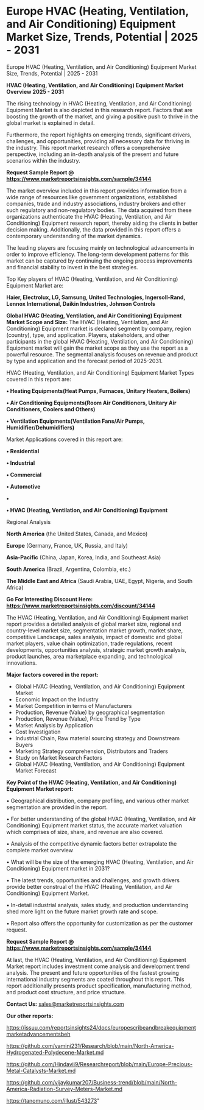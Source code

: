 # Europe HVAC (Heating, Ventilation, and Air Conditioning) Equipment Market Size, Trends, Potential | 2025 - 2031
Europe HVAC (Heating, Ventilation, and Air Conditioning) Equipment Market Size, Trends, Potential | 2025 - 2031

<Strong> HVAC (Heating, Ventilation, and Air Conditioning) Equipment Market Overview 2025 - 2031</strong>

The rising technology in HVAC (Heating, Ventilation, and Air Conditioning) Equipment Market is also depicted in this research report. Factors that are boosting the growth of the market, and giving a positive push to thrive in the global market is explained in detail.

Furthermore, the report highlights on emerging trends, significant drivers, challenges, and opportunities, providing all necessary data for thriving in the industry. This report market research offers a comprehensive perspective, including an in-depth analysis of the present and future scenarios within the industry.

<strong>Request Sample Report @ <a href=https://www.marketreportsinsights.com/sample/34144>https://www.marketreportsinsights.com/sample/34144</a></strong>

The market overview included in this report provides information from a wide range of resources like government organizations, established companies, trade and industry associations, industry brokers and other such regulatory and non-regulatory bodies. The data acquired from these organizations authenticate the HVAC (Heating, Ventilation, and Air Conditioning) Equipment research report, thereby aiding the clients in better decision making. Additionally, the data provided in this report offers a contemporary understanding of the market dynamics.

The leading players are focusing mainly on technological advancements in order to improve efficiency. The long-term development patterns for this market can be captured by continuing the ongoing process improvements and financial stability to invest in the best strategies.

Top Key players of HVAC (Heating, Ventilation, and Air Conditioning) Equipment Market are:

<strong>Haier, Electrolux, LG, Samsung, United Technologies, Ingersoll-Rand, Lennox International, Daikin Industries, Johnson Controls</strong>

<strong><b>Global HVAC (Heating, Ventilation, and Air Conditioning) Equipment Market Scope and Size:</b></strong>
The HVAC (Heating, Ventilation, and Air Conditioning) Equipment market is declared segment by company, region (country), type, and application. Players, stakeholders, and other participants in the global HVAC (Heating, Ventilation, and Air Conditioning) Equipment market will gain the market scope as they use the report as a powerful resource. The segmental analysis focuses on revenue and product by type and application and the forecast period of 2025-2031.

HVAC (Heating, Ventilation, and Air Conditioning) Equipment Market Types covered in this report are:

<strong>•  Heating Equipments(Heat Pumps, Furnaces, Unitary Heaters, Boilers)

•  Air Conditioning Equipments(Room Air Conditioners, Unitary Air Conditioners, Coolers and Others)

•  Ventilation Equipments(Ventilation Fans/Air Pumps, Humidifier/Dehumidifiers)</strong>

Market Applications covered in this report are:

<strong>•  Residential

•  Industrial

•  Commercial

•  Automotive

•  

•  HVAC (Heating, Ventilation, and Air Conditioning) Equipment</strong> 

Regional Analysis

<strong>North America</strong> (the United States, Canada, and Mexico)

<strong>Europe</strong> (Germany, France, UK, Russia, and Italy)

<strong>Asia-Pacific</strong> (China, Japan, Korea, India, and Southeast Asia)

<strong>South America</strong> (Brazil, Argentina, Colombia, etc.)

<strong>The Middle East and Africa</strong> (Saudi Arabia, UAE, Egypt, Nigeria, and South Africa)

<strong>Go For Interesting Discount Here: <a href=https://www.marketreportsinsights.com/discount/34144>https://www.marketreportsinsights.com/discount/34144</a></strong>

The HVAC (Heating, Ventilation, and Air Conditioning) Equipment market report provides a detailed analysis of global market size, regional and country-level market size, segmentation market growth, market share, competitive Landscape, sales analysis, impact of domestic and global market players, value chain optimization, trade regulations, recent developments, opportunities analysis, strategic market growth analysis, product launches, area marketplace expanding, and technological innovations.

<strong><b>Major factors covered in the report:</b></strong>
<ul>
  <li>Global HVAC (Heating, Ventilation, and Air Conditioning) Equipment Market </li>
  <li>Economic Impact on the Industry</li>
  <li>Market Competition in terms of Manufacturers</li>
  <li>Production, Revenue (Value) by geographical segmentation</li>
  <li>Production, Revenue (Value), Price Trend by Type</li>
  <li>Market Analysis by Application</li>
  <li>Cost Investigation</li>
  <li>Industrial Chain, Raw material sourcing strategy and Downstream Buyers</li>
  <li>Marketing Strategy comprehension, Distributors and Traders</li>
  <li>Study on Market Research Factors</li>
  <li>Global HVAC (Heating, Ventilation, and Air Conditioning) Equipment Market Forecast</li>
</ul>

<strong><b>Key Point of the HVAC (Heating, Ventilation, and Air Conditioning) Equipment Market report:</b></strong>

• Geographical distribution, company profiling, and various other market segmentation are provided in the report.

• For better understanding of the global HVAC (Heating, Ventilation, and Air Conditioning) Equipment market status, the accurate market valuation which comprises of size, share, and revenue are also covered.

• Analysis of the competitive dynamic factors better extrapolate the complete market overview

• What will be the size of the emerging HVAC (Heating, Ventilation, and Air Conditioning) Equipment market in 2031?

• The latest trends, opportunities and challenges, and growth drivers provide better construal of the HVAC (Heating, Ventilation, and Air Conditioning) Equipment Market.

• In-detail industrial analysis, sales study, and production understanding shed more light on the future market growth rate and scope.

• Report also offers the opportunity for customization as per the customer request.

<strong>Request Sample Report @ <a href=https://www.marketreportsinsights.com/sample/34144>https://www.marketreportsinsights.com/sample/34144</a></strong>

At last, the HVAC (Heating, Ventilation, and Air Conditioning) Equipment Market report includes investment come analysis and development trend analysis. The present and future opportunities of the fastest growing international industry segments are coated throughout this report. This report additionally presents product specification, manufacturing method, and product cost structure, and price structure.

<strong>Contact Us:</strong>
sales@marketreportsinsights.com

<strong>Our other reports:</strong>

<a href=https://issuu.com/reportsinsights24/docs/europescribeandbreakequipmentmarketadvancementsbeh>https://issuu.com/reportsinsights24/docs/europescribeandbreakequipmentmarketadvancementsbeh</a>

<a href=https://github.com/yamini231/Research/blob/main/North-America-Hydrogenated-Polydecene-Market.md>https://github.com/yamini231/Research/blob/main/North-America-Hydrogenated-Polydecene-Market.md</a>

<a href=https://github.com/Hindavii9/Researchreport/blob/main/Europe-Precious-Metal-Catalysts-Market.md>https://github.com/Hindavii9/Researchreport/blob/main/Europe-Precious-Metal-Catalysts-Market.md</a>

<a href=https://github.com/vijaykumar207/Business-trend/blob/main/North-America-Radiation-Survey-Meters-Market.md>https://github.com/vijaykumar207/Business-trend/blob/main/North-America-Radiation-Survey-Meters-Market.md</a>

<a href=https://tanomuno.com/illust/543273>https://tanomuno.com/illust/543273</a>"
